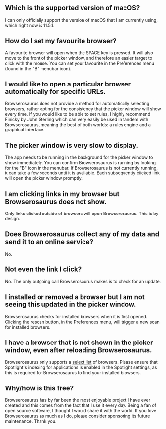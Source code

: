 ## Which is the supported version of macOS?

I can only officially support the version of macOS that I am currently using,
which right now is 11.5.1.

## How do I set my favourite browser?

A favourite browser will open when the SPACE key is pressed. It will also move
to the front of the picker window, and therefore an easier target to click with
the mouse. You can set your favourite in the Preferences menu (found in the "B"
menubar icon).

## I would like to open a particular browser automatically for specific URLs.

Browserosaurus does not provide a method for automatically selecting browsers,
rather opting for the consistency that the picker window will show every time.
If you would like to be able to set rules, I highly recommend Finicky by John
Sterling which can very easily be used in tandem with Browserosaurus, meaning
the best of both worlds: a rules engine and a graphical interface.

## The picker window is very slow to display.

The app needs to be running in the background for the picker window to show
immediately. You can confirm Browserosaurus is running by looking for the "B"
icon in the menubar. If Browserosaurus is not currently running, it can take a
few seconds until it is available. Each subsequently clicked link will open the
picker window promptly.

## I am clicking links in my browser but Browserosaurus does not show.

Only links clicked outside of browsers will open Browserosaurus. This is by
design.

## Does Browserosaurus collect any of my data and send it to an online service?

No.

## Not even the link I click?

No. The only outgoing call Browserosaurus makes is to check for an update.

## I installed or removed a browser but I am not seeing this updated in the picker window.

Browserosaurus checks for installed browsers when it is first opened. Clicking
the rescan button, in the Preferences menu, will trigger a new scan for
installed browsers.

## I have a browser that is not shown in the picker window, even after reloading Browserosaurus.

Browserosaurus only supports a
[select list](https://github.com/will-stone/browserosaurus/blob/master/src/config/apps.ts)
of browsers. Please ensure that Spotlight's indexing for applications is enabled
in the Spotlight settings, as this is required for Browserosaurus to find your
installed browsers.

## Why/how is this free?

Browserosaurus has by far been the most enjoyable project I have ever created
and this comes from the fact that I use it every day. Being a fan of open source
software, I thought I would share it with the world. If you love Browserosaurus
as much as I do, please consider sponsoring its future maintenance. Thank you.

